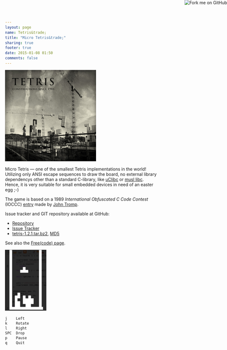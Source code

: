 ```yaml
---
layout: page
name: Tetris&trade;
title: "Micro Tetris&trade;"
sharing: true
footer: true
date: 2015-01-08 01:50
comments: false
---
```


<a href="https://github.com/troglobit/tetris"><img style="position: absolute; top: 0; right: 0; border: none; box-shadow: none;" src="https://camo.githubusercontent.com/365986a132ccd6a44c23a9169022c0b5c890c387/68747470733a2f2f73332e616d617a6f6e6177732e636f6d2f6769746875622f726962626f6e732f666f726b6d655f72696768745f7265645f6161303030302e706e67" alt="Fork me on GitHub" data-canonical-src="https://s3.amazonaws.com/github/ribbons/forkme_right_red_aa0000.png"></a>

[<img class="right" src="/images/TetrisConstruction.jpg" style="width: 300px;">](http://erikjohanssonphoto.com/work/tetris/)

Micro Tetris &mdash; one of the smallest Tetris implementations in the
world!  Utilizing only ANSI escape sequences to draw the board, no
external library dependencys other than a standard C-library, like
[uClibc](http://www.uclibc.org/) or
[musl libc](http://www.musl-libc.org/).  Hence, it is very suitable
for small embedded devices in need of an easter egg ;-)

The game is based on a 1989 *International Obfuscated C Code Contest*
(IOCCC) [entry](http://www.ioccc.org/1989/tromp.hint) made by
[John Tromp](http://tromp.github.io/tetris.html).

Issue tracker and GIT repository available at GitHub:

   * [Repository](http://github.com/troglobit/tetris)
   * [Issue Tracker](http://github.com/troglobit/tetris/issues)
   * [tetris-1.2.1.tar.bz2](ftp://troglobit.com/tetris/tetris-1.2.1.tar.bz2),
     [MD5](ftp://troglobit.com/tetris/tetris-1.2.1.tar.bz2.md5)

See also the [Free(code) page](http://freecode.com/projects/micro-tetris).

<img class="right" src="/images/micro-tetris.png">

    j    Left
    k    Rotate
    l    Right
    SPC  Drop
    p    Pause
    q    Quit

